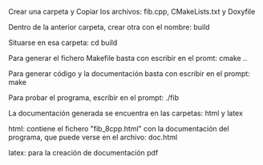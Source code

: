 Crear una carpeta y Copiar los archivos: fib.cpp, CMakeLists.txt y Doxyfile

Dentro de la anterior carpeta, crear otra con el nombre: build

Situarse en esa carpeta: cd build

Para generar el fichero Makefile basta con escribir en el promt: cmake ..

Para generar código y la documentación basta con escribir en el prompt: make

Para probar el programa, escribir en el prompt: ./fib

La documentación generada se encuentra en las carpetas: html y latex

html: contiene el fichero "fib_8cpp.html" con la documentación del programa, que puede verse en el archivo: doc.html

latex: para la creación de documentación pdf
